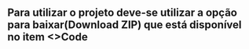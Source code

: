 ## Para utilizar o projeto deve-se utilizar a opção para baixar(Download ZIP) que está disponível no item <>Code
